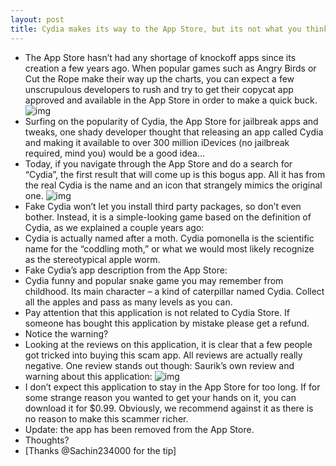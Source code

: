 ```yaml
---
layout: post
title: Cydia makes its way to the App Store, but its not what you think
---
```

* The App Store hasn’t had any shortage of knockoff apps since its creation a few years ago. When popular games such as Angry Birds or Cut the Rope make their way up the charts, you can expect a few unscrupulous developers to rush and try to get their copycat app approved and available in the App Store in order to make a quick buck.
![img](http://media.idownloadblog.com/wp-content/uploads/2012/06/Fake-CYdia-App-Store.png)
* Surfing on the popularity of Cydia, the App Store for jailbreak apps and tweaks, one shady developer thought that releasing an app called Cydia and making it available to over 300 million iDevices (no jailbreak required, mind you) would be a good idea…
* Today, if you navigate through the App Store and do a search for “Cydia”, the first result that will come up is this bogus app. All it has from the real Cydia is the name and an icon that strangely mimics the original one.
![img](http://media.idownloadblog.com/wp-content/uploads/2012/06/Face-Cydia-App-Store.jpeg)
* Fake Cydia won’t let you install third party packages, so don’t even bother. Instead, it is a simple-looking game based on the definition of Cydia, as we explained a couple years ago:
* Cydia is actually named after a moth. Cydia pomonella is the scientific name for the “coddling moth,” or what we would most likely recognize as the stereotypical apple worm.
* Fake Cydia’s app description from the App Store:
* Cydia funny and popular snake game you may remember from childhood. Its main character – a kind of caterpillar named Cydia. Collect all the apples and pass as many levels as you can.
* Pay attention that this application is not related to Cydia Store. If someone has bought this application by mistake please get a refund.
* Notice the warning?
* Looking at the reviews on this application, it is clear that a few people got tricked into buying this scam app. All reviews are actually really negative. One review stands out though: Saurik’s own review and warning about this application:
![img](http://media.idownloadblog.com/wp-content/uploads/2012/06/Fake-Cydia-Saurik-Review.jpeg)
* I don’t expect this application to stay in the App Store for too long. If for some strange reason you wanted to get your hands on it, you can download it for $0.99. Obviously, we recommend against it as there is no reason to make this scammer richer.
* Update: the app has been removed from the App Store.
* Thoughts?
* [Thanks @Sachin234000 for the tip]


